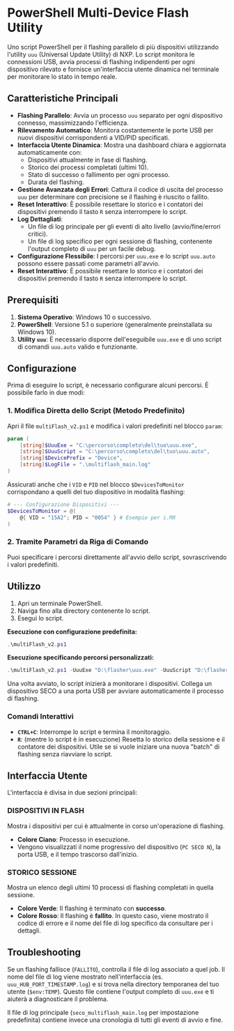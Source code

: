 # PowerShell Multi-Device Flash Utility

Uno script PowerShell per il flashing parallelo di più dispositivi utilizzando l'utility `uuu` (Universal Update Utility) di NXP. Lo script monitora le connessioni USB, avvia processi di flashing indipendenti per ogni dispositivo rilevato e fornisce un'interfaccia utente dinamica nel terminale per monitorare lo stato in tempo reale.


## Caratteristiche Principali

- **Flashing Parallelo**: Avvia un processo `uuu` separato per ogni dispositivo connesso, massimizzando l'efficienza.
- **Rilevamento Automatico**: Monitora costantemente le porte USB per nuovi dispositivi corrispondenti a VID/PID specificati.
- **Interfaccia Utente Dinamica**: Mostra una dashboard chiara e aggiornata automaticamente con:
  - Dispositivi attualmente in fase di flashing.
  - Storico dei processi completati (ultimi 10).
  - Stato di successo o fallimento per ogni processo.
  - Durata del flashing.
- **Gestione Avanzata degli Errori**: Cattura il codice di uscita del processo `uuu` per determinare con precisione se il flashing è riuscito o fallito.
- **Reset Interattivo**: È possibile resettare lo storico e i contatori dei dispositivi premendo il tasto `R` senza interrompere lo script.
- **Log Dettagliati**:
  - Un file di log principale per gli eventi di alto livello (avvio/fine/errori critici).
  - Un file di log specifico per ogni sessione di flashing, contenente l'output completo di `uuu` per un facile debug.
- **Configurazione Flessibile**: I percorsi per `uuu.exe` e lo script `uuu.auto` possono essere passati come parametri all'avvio.
- **Reset Interattivo**: È possibile resettare lo storico e i contatori dei dispositivi premendo il tasto `R` senza interrompere lo script.

## Prerequisiti

1.  **Sistema Operativo**: Windows 10 o successivo.
2.  **PowerShell**: Versione 5.1 o superiore (generalmente preinstallata su Windows 10).
3.  **Utility `uuu`**: È necessario disporre dell'eseguibile `uuu.exe` e di uno script di comandi `uuu.auto` valido e funzionante.

## Configurazione

Prima di eseguire lo script, è necessario configurare alcuni percorsi. È possibile farlo in due modi:

### 1. Modifica Diretta dello Script (Metodo Predefinito)

Apri il file `multiFlash_v2.ps1` e modifica i valori predefiniti nel blocco `param`:

```powershell
param (
    [string]$UuuExe = "C:\percorso\completo\del\tuo\uuu.exe",
    [string]$UuuScript = "C:\percorso\completo\del\tuo\uuu.auto",
    [string]$DevicePrefix = "Device",
    [string]$LogFile = ".\multiflash_main.log"
)
```

Assicurati anche che i `VID` e `PID` nel blocco `$DevicesToMonitor` corrispondano a quelli del tuo dispositivo in modalità flashing:

```powershell
# --- Configurazione Dispositivi ---
$DevicesToMonitor = @(
    @{ VID = "15A2"; PID = "0054" } # Esempio per i.MX
)
```

### 2. Tramite Parametri da Riga di Comando

Puoi specificare i percorsi direttamente all'avvio dello script, sovrascrivendo i valori predefiniti.

## Utilizzo

1.  Apri un terminale PowerShell.
2.  Naviga fino alla directory contenente lo script.
3.  Esegui lo script.

**Esecuzione con configurazione predefinita:**
```powershell
.\multiFlash_v2.ps1
```

**Esecuzione specificando percorsi personalizzati:**
```powershell
.\multiFlash_v2.ps1 -UuuExe "D:\flasher\uuu.exe" -UuuScript "D:\flasher\script.auto"
```

Una volta avviato, lo script inizierà a monitorare i dispositivi. Collega un dispositivo SECO a una porta USB per avviare automaticamente il processo di flashing.

### Comandi Interattivi

- **`CTRL+C`**: Interrompe lo script e termina il monitoraggio.
- **`R`**: (mentre lo script è in esecuzione) Resetta lo storico della sessione e il contatore dei dispositivi. Utile se si vuole iniziare una nuova "batch" di flashing senza riavviare lo script.

## Interfaccia Utente

L'interfaccia è divisa in due sezioni principali:

### DISPOSITIVI IN FLASH

Mostra i dispositivi per cui è attualmente in corso un'operazione di flashing.
- **Colore Ciano**: Processo in esecuzione.
- Vengono visualizzati il nome progressivo del dispositivo (`PC SECO N`), la porta USB, e il tempo trascorso dall'inizio.

### STORICO SESSIONE

Mostra un elenco degli ultimi 10 processi di flashing completati in quella sessione.
- **Colore Verde**: Il flashing è terminato con **successo**.
- **Colore Rosso**: Il flashing è **fallito**. In questo caso, viene mostrato il codice di errore e il nome del file di log specifico da consultare per i dettagli.

## Troubleshooting

Se un flashing fallisce (`FALLITO`), controlla il file di log associato a quel job. Il nome del file di log viene mostrato nell'interfaccia (es. `uuu_HUB_PORT_TIMESTAMP.log`) e si trova nella directory temporanea del tuo utente (`$env:TEMP`). Questo file contiene l'output completo di `uuu.exe` e ti aiuterà a diagnosticare il problema.

Il file di log principale (`seco_multiflash_main.log` per impostazione predefinita) contiene invece una cronologia di tutti gli eventi di avvio e fine.
